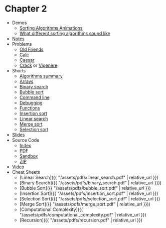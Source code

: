 # Chapter 2

* Demos
  * [Sorting Algorithms Animations](https://www.toptal.com/developers/sorting-algorithms)
  * [What different sorting algorithms sound like](https://www.youtube.com/watch?v=t8g-iYGHpEA)
* [Notes](notes)
* Problems
  * [Old Friends](https://docs.cs50.net/2019/ap/problems/friends/friends.html)
  * [Calc](https://docs.cs50.net/2019/ap/problems/calc/calc.html)
  * [Caesar](https://docs.cs50.net/2019/ap/problems/caesar/caesar.html)
  * [Crack](https://docs.cs50.net/2019/ap/problems/crack/crack.html) or [Vigenère](https://docs.cs50.net/2019/ap/problems/vigenere/vigenere.html)
* Shorts
  * [Algorithms summary](https://www.youtube.com/watch?v=ktWL3nN38ZA)
  * [Arrays](https://www.youtube.com/watch?v=mISkNAfWl8k)
  * [Binary search](https://www.youtube.com/watch?v=T98PIp4omUA)
  * [Bubble sort](https://www.youtube.com/watch?v=RT-hUXUWQ2I)
  * [Command line](https://www.youtube.com/watch?v=thL7ILwRNMM)
  * [Debugging](https://www.youtube.com/watch?v=w4TAY2HPLEg)
  * [Functions](https://www.youtube.com/watch?v=b7-0sb-DV84)
  * [Insertion sort](https://www.youtube.com/watch?v=O0VbBkUvriI)
  * [Linear search](https://www.youtube.com/watch?v=TwsgCHYmbbA)
  * [Merge sort](https://www.youtube.com/watch?v=Ns7tGNbtvV4)
  * [Selection sort](https://www.youtube.com/watch?v=3hH8kTHFw2A)
* [Slides](https://cdn.cs50.net/2018/fall/lectures/2/lecture2.pdf)
* Source Code
  * [Index](https://cdn.cs50.net/2018/fall/lectures/2/src2/)
  * [PDF](https://cdn.cs50.net/2018/fall/lectures/2/src2.pdf)
  * [Sandbox](https://sandbox.cs50.io/edf25846-8cf8-4391-bda0-8649f25ac1e2)
  * [ZIP](https://cdn.cs50.net/2018/fall/lectures/2/src2.zip)
* [Video](https://video.cs50.net/2018/fall/lectures/2)
* Cheat Sheets
  * [Linear Search]({{ "/assets/pdfs/linear_search.pdf" | relative_url }})
  * [Binary Search]({{ "/assets/pdfs/binary_search.pdf" | relative_url }}))
  * [Bubble Sort]({{ "/assets/pdfs/bubble_sort.pdf" | relative_url }})
  * [Insertion Sort]({{ "/assets/pdfs/insertion_sort.pdf" | relative_url }})
  * [Selection Sort]({{ "/assets/pdfs/selection_sort.pdf" | relative_url }})
  * [Merge Sort]({{ "/assets/pdfs/merge_sort.pdf" | relative_url }}))
  * [Computational Complexity]({{ "/assets/pdfs/computational_complexity.pdf" | relative_url }})
  * [Recursion]({{ "/assets/pdfs/recursion.pdf" | relative_url }})
